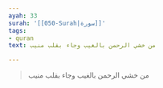 ```yaml
---
ayah: 33
surah: '[[050-Surah|سورة]]'
tags:
- quran
text: من خشي الرحمن بالغيب وجاء بقلب منيب

---
```

> من خشي الرحمن بالغيب وجاء بقلب منيب
